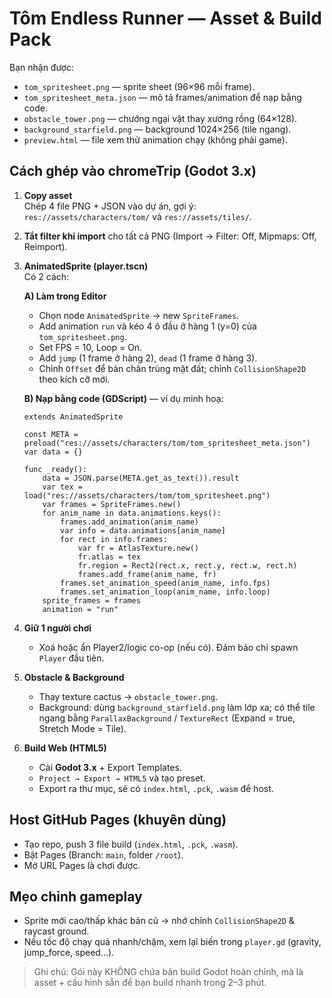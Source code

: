 
# Tôm Endless Runner — Asset & Build Pack

Bạn nhận được:
- `tom_spritesheet.png` — sprite sheet (96×96 mỗi frame).
- `tom_spritesheet_meta.json` — mô tả frames/animation để nạp bằng code.
- `obstacle_tower.png` — chướng ngại vật thay xương rồng (64×128).
- `background_starfield.png` — background 1024×256 (tile ngang).
- `preview.html` — file xem thử animation chạy (không phải game).

## Cách ghép vào **chromeTrip** (Godot 3.x)

1. **Copy asset**  
   Chép 4 file PNG + JSON vào dự án, gợi ý:  
   `res://assets/characters/tom/` và `res://assets/tiles/`.

2. **Tắt filter khi import** cho tất cả PNG (Import → Filter: Off, Mipmaps: Off, Reimport).

3. **AnimatedSprite (player.tscn)**  
   Có 2 cách:

   **A) Làm trong Editor**  
   - Chọn node `AnimatedSprite` → new `SpriteFrames`.  
   - Add animation `run` và kéo 4 ô đầu ở hàng 1 (y=0) của `tom_spritesheet.png`.  
   - Set FPS = 10, Loop = On.  
   - Add `jump` (1 frame ở hàng 2), `dead` (1 frame ở hàng 3).  
   - Chỉnh `Offset` để bàn chân trùng mặt đất; chỉnh `CollisionShape2D` theo kích cỡ mới.

   **B) Nạp bằng code (GDScript)** — ví dụ minh hoạ:
   ```gdscript
   extends AnimatedSprite

   const META = preload("res://assets/characters/tom/tom_spritesheet_meta.json")
   var data = {}

   func _ready():
       data = JSON.parse(META.get_as_text()).result
       var tex = load("res://assets/characters/tom/tom_spritesheet.png")
       var frames = SpriteFrames.new()
       for anim_name in data.animations.keys():
           frames.add_animation(anim_name)
           var info = data.animations[anim_name]
           for rect in info.frames:
               var fr = AtlasTexture.new()
               fr.atlas = tex
               fr.region = Rect2(rect.x, rect.y, rect.w, rect.h)
               frames.add_frame(anim_name, fr)
           frames.set_animation_speed(anim_name, info.fps)
           frames.set_animation_loop(anim_name, info.loop)
       sprite_frames = frames
       animation = "run"
   ```

4. **Giữ 1 người chơi**  
   - Xoá hoặc ẩn Player2/logic co-op (nếu có). Đảm bảo chỉ spawn `Player` đầu tiên.

5. **Obstacle & Background**  
   - Thay texture cactus → `obstacle_tower.png`.  
   - Background: dùng `background_starfield.png` làm lớp xa; có thể tile ngang bằng `ParallaxBackground` / `TextureRect` (Expand = true, Stretch Mode = Tile).

6. **Build Web (HTML5)**  
   - Cài **Godot 3.x** + Export Templates.  
   - `Project → Export → HTML5` và tạo preset.  
   - Export ra thư mục, sẽ có `index.html`, `.pck`, `.wasm` để host.

## Host GitHub Pages (khuyên dùng)
- Tạo repo, push 3 file build (`index.html`, `.pck`, `.wasm`).  
- Bật Pages (Branch: `main`, folder `/root`).  
- Mở URL Pages là chơi được.

## Mẹo chỉnh gameplay
- Sprite mới cao/thấp khác bản cũ → nhớ chỉnh `CollisionShape2D` & raycast ground.  
- Nếu tốc độ chạy quá nhanh/chậm, xem lại biến trong `player.gd` (gravity, jump_force, speed…).

> Ghi chú: Gói này KHÔNG chứa bản build Godot hoàn chỉnh, mà là asset + cấu hình sẵn để bạn build nhanh trong 2–3 phút.
